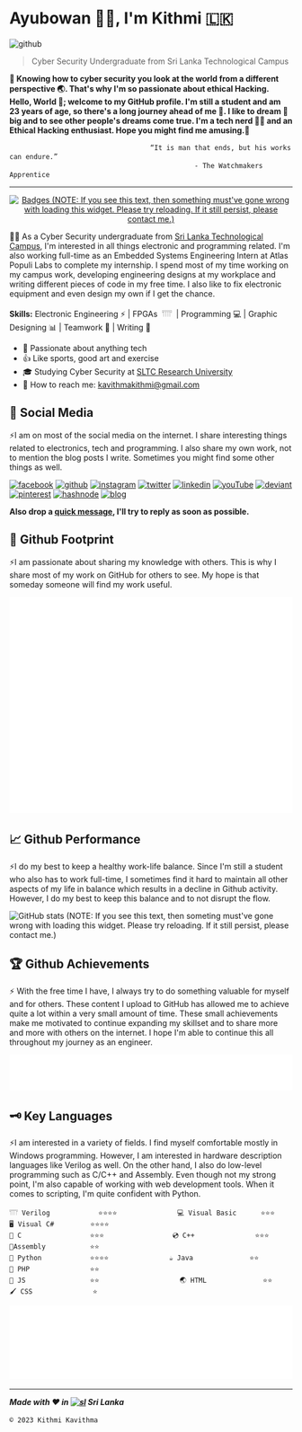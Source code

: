 # Ayubowan 🙏🏾, I'm Kithmi 🇱🇰

![github](https://github.com/KithmiKavi/KithmiKavi/assets/116892348/68f77e2a-5783-4552-9b1a-5170ba3c443a)

> Cyber Security Undergraduate from Sri Lanka Technological Campus

**🤔 Knowing how to cyber security you look at the world from a different perspective 🌏. That's why I'm so passionate about ethical Hacking. Hello, World 👋; welcome to my GitHub profile. I'm still a student and am 23 years of age, so there's a long journey ahead of me 🙆. I like to dream 💬 big and to see other people's dreams come true. I'm a tech nerd 🐱‍💻 and an Ethical Hacking enthusiast. Hope you might find me amusing.🤩**

                                       “It is man that ends, but his works can endure.”
                                                  - The Watchmakers Apprentice

---

<p align="center"> <a href="https://github.com/ryo-ma/github-profile-trophy"><img src="https://github-profile-trophy.vercel.app/?username=asankasovis&theme=gruvbox&margin-w=15&column=7&no-frame=true" alt="Badges (NOTE: If you see this text, then something must've gone wrong with loading this widget. Please try reloading. If it still persist, please contact me.)" /></a> </p>

🧑‍🔬 As a Cyber Security undergraduate from [Sri Lanka Technological Campus](www.sltc.ac.lk), I'm interested in all things electronic and programming related. I'm also working full-time as an Embedded Systems Engineering Intern at Atlas Populi Labs to complete my internship. I spend most of my time working on my campus work, developing engineering designs at my workplace and writing different pieces of code in my free time. I also like to fix electronic equipment and even design my own if I get the chance.

**Skills:** Electronic Engineering ⚡ | FPGAs &nbsp;𓇲&nbsp; | Programming 💻 | Graphic Designing 📊 | Teamwork 🤝 | Writing 📝

- 🤗 Passionate about anything tech
- 👍 Like sports, good art and exercise
- 🎓 Studying Cyber Security at [SLTC Research University](https://sltc.ac.lk/)
- 📧 How to reach me: [kavithmakithmi@gmail.com](mailto:kavithmakithmi@gmail.com)

## 💜 Social Media

⚡I am on most of the social media on the internet. I share interesting things related to electronics, tech and programming. I also share my own work, not to mention the blog posts I write. Sometimes you might find some other things as well.

[<img src='https://github.com/asankaSovis/asankaSovis/blob/main/facebook.svg' alt='facebook' height='30'>](https://www.facebook.com/kkavithma?mibextid=ZbWKwL) [<img src='https://github.com/asankaSovis/asankaSovis/blob/main/github.svg' alt='github' height='30'>](https://github.com/KithmiKavi)  [<img src='https://github.com/asankaSovis/asankaSovis/blob/main/instagram.svg' alt='instagram' height='30'>]()  [<img src='https://github.com/asankaSovis/asankaSovis/blob/main/twitter.svg' alt='twitter' height='30'>]()  [<img src='https://github.com/asankaSovis/asankaSovis/blob/main/linkedin.svg' alt='linkedin' height='30'>](https://www.linkedin.com/in/kithmi-kavithma-6597961a4/)  [<img src='https://github.com/asankaSovis/asankaSovis/blob/main/youtube.svg' alt='youTube' height='30'>]() 
[<img src='https://github.com/asankaSovis/asankaSovis/blob/main/deviant.svg' alt='deviant' height='30'>]()  [<img src='https://github.com/asankaSovis/asankaSovis/blob/main/pin.svg' alt='pinterest' height='30'>]()     [<img src='https://github.com/asankaSovis/asankaSovis/blob/main/hashnode.png' alt='hashnode' height='28'>]()     [<img src='https://github.com/asankaSovis/asankaSovis/blob/main/blog.svg' alt='blog' height='28'>]()

**Also drop a [quick message](https://tr.ee/GbXYISHOTX), I'll try to reply as soon as possible.**

## 🐾 Github Footprint

⚡I am passionate about sharing my knowledge with others. This is why I share most of my work on GitHub for others to see. My hope is that someday someone will find my work useful.

![Github Metrics](/metrics/metrics.plugin.base.svg)

## 📈 Github Performance

⚡I do my best to keep a healthy work-life balance. Since I'm still a student who also has to work full-time, I sometimes find it hard to maintain all other aspects of my life in balance which results in a decline in Github activity. However, I do my best to keep this balance and to not disrupt the flow.

![GitHub stats (NOTE: If you see this text, then someting must've gone wrong with loading this widget. Please try reloading. If it still persist, please contact me.)](https://github-readme-stats.vercel.app/api?username=KithmiKavi&show_icons=true&count_private=true&theme=merko)

## 🏆 Github Achievements
⚡ With the free time I have, I always try to do something valuable for myself and for others. These content I upload to GitHub has allowed me to achieve quite a lot within a very small amount of time. These small achievements make me motivated to continue expanding my skillset and to share more and more with others on the internet. I hope I'm able to continue this all throughout my journey as an engineer.

![Achievements](/metrics/metrics.plugin.achievements.svg)

## 🗝️ Key Languages

⚡I am interested in a variety of fields. I find myself comfortable mostly in Windows programming. However, I am interested in hardware description languages like Verilog as well. On the other hand, I also do low-level programming such as C/C++ and Assembly. Even though not my strong point, I'm also capable of working with web development tools. When it comes to scripting, I'm quite confident with Python.

```
𓇲 Verilog            ⭐⭐⭐⭐               💻 Visual Basic      ⭐⭐⭐                 🖥️ Visual C#         ⭐⭐⭐⭐
💾 C                 ⭐⭐⭐                 💿 C++               ⭐⭐⭐                 🪫Assembly           ⭐⭐
🐍 Python            ⭐⭐⭐⭐               ☕ Java              ⭐⭐                   🐘 PHP               ⭐⭐
📜 JS                ⭐⭐                    🌏 HTML              ⭐⭐                   🖌️ CSS               ⭐
```

<p align="center"><img src="/metrics/metrics.plugin.langs.svg" alt="Top Languages" /></p>
 

---


***Made with ❤️ in [<img src='https://github.com/asankaSovis/asankaSovis/blob/main/lion.svg' alt='sl' height='20'>](https://github.com/asankaSovis/asankaSovis/blob/main/lion.svg "Sri Lanka") Sri Lanka***

` © 2023 Kithmi Kavithma `
